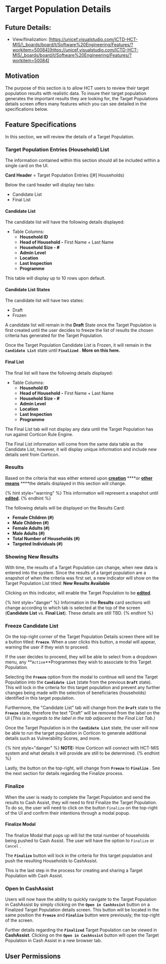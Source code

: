 # Target Population Details

## Future Details: 

* View/finalization: [https://unicef.visualstudio.com/ICTD-HCT-MIS/\_boards/board/t/Software%20Engineering/Features/?workitem=50084](https://unicef.visualstudio.com/ICTD-HCT-MIS/_boards/board/t/Software%20Engineering/Features/?workitem=50084)

## Motivation

The purpose of this section is to allow HCT users to review their target population results with realistic data. To insure their target population generates the important results they are looking for, the Target Populations details screen offers many features which you can see detailed in the specifications below. 

## Feature Specifications

In this section, we will review the details of a Target Population.

### Target Population Entries \(Household\) List

The information contained within this section should all be included within a single card on the UI.

**Card** **Header** = Target Population Entries  \(\[\#\] Households\)

Below the card header will display two tabs:

* Candidate List
* Final List

#### **Candidate List**

The candidate list will have the following details displayed:

* Table Columns:
  * **Household ID**
  * **Head of Household -** First Name + Last Name
  * **Household Size - \#**
  * **Admin Level**
  * **Location**
  * **Last Inspection**
  * **Programme**

This table will display up to 10 rows upon default.

#### Candidate List States

The candidate list will have two states:

* Draft
* Frozen

A candidate list will remain in the **Draft** State once the Target Population is first created until the user decides to freeze the list of results the chosen criteria has generated for the Target Population.

Once the Target Population Candidate List is Frozen, it will remain in the **`Candidate List`** state until **`Finalized`** . **More on this here.**

#### Final List

The final list will have the following details displayed:

* Table Columns:
  * **Household ID**
  * **Head of Household -** First Name + Last Name
  * **Household Size - \#**
  * **Admin Level**
  * **Location**
  * **Last Inspection**
  * **Programme**

The Final List tab will not display any data until the Target Population has run against Corticon Rule Engine.

The Final List information will come from the same data table as the Candidate List, however, it will display unique information and include new details sent from Corticon.



### Results

Based on the criteria that was either entered upon [**creation**](targeting-criteria.md) ****or [**other means**](manage-target-populations-edit-copy-delete.md) ****the details displayed in this section will change. 

{% hint style="warning" %}
This information will represent a snapshot until [**edited**](manage-target-populations-edit-copy-delete.md#editing-criteria).
{% endhint %}

The following details will be displayed on the Results Card:

* **Female Children \(\#\)**
* **Male Children \(\#\)**
* **Female Adults \(\#\)**
* **Male Adults \(\#\)**
* **Total Number of Households \(\#\)**
* **Targeted Individuals \(\#\)**

### Showing New Results

With time, the results of a Target Population can change, when new data is entered into the system. Since the results of a target population are a snapshot of when the criteria was first set, a new indicator will show on the Target Population List titled: **New Results Available**

Clicking on this indicator, will enable the Target Population to be [**edited**](manage-target-populations-edit-copy-delete.md#editing-criteria).

{% hint style="danger" %}
Information in the **Results** card sections will change according to which tab is selected at the top of the screen \(**Candidate List** vs. **Final List**\). These details are still TBD.
{% endhint %}



### Freeze Candidate List

On the top-right corner of the Target Population Details screen there will be a button titled: **`Freeze`**. When a user clicks this button, a modal will appear, warning the user if they wish to proceed.

If the user decides to proceed, they will be able to select from a dropdown menu, any **`Active`**Programmes they wish to associate to this Target Population.

Selecting the **`Freeze`** option from the modal to continue will send the Target Population into the **`Candidate List`** \(state from the previous **`Draft`** state\). This will lock in the criteria for this target population and prevent any further changes being made with the selection of beneficiaries \(households\) identified in this target population. 

Furthermore, the "Candidate List" tab will change from the **`Draft`** state to the **`Freeze`** state, therefore the text "Draft" will be removed from the label on the UI \(_This is in regards to the label in the tab adjacent to the Final List Tab.\)_

Once the Target Population is in the **`Candidate List`** state, the user will now be able to run the target population in Corticon to generate additional details such as Vulnerability Scores, and more. 

{% hint style="danger" %}
**NOTE:** How Corticon will connect with HCT-MIS system and what details it will provide are still to be determined. 
{% endhint %}

Lastly, the button on the top-right, will change from **`Freeze`** to **`Finalize`** . See the next section for details regarding the Finalize process.

### Finalize

When the user is ready to complete the Target Population and send the results to Cash Assist, they will need to first Finalize the Target Population. To do so, the user will need to click on the button `Finalize` on the top-right of the UI and confirm their intentions through a modal popup.

#### Finalize Modal

The finalize Modal that pops up will list the total number of households being pushed to Cash Assist. The user will have the option to `Finalize` or `Cancel` . 

The **`Finalize`** button will lock in the criteria for this target population and push the resulting Households to CashAssist.

This is the last step in the process for creating and sharing a Target Population with Cash Assist. 

### 

### Open In CashAssist

Users will now have the ability to quickly navigate to the Target Population in CashAssist by simply clicking on the **`Open in CashAssist`** button on a Finalized Target Population details screen. This button will be located in the same position the **`Freeze`** and **`Finalize`** button were previously; the top-right of the screen. 

Further details regarding the  **`Finalized`** Target Population can be viewed in **CashAssist**. Clicking on the **`Open in CashAssist`** button will open the Target Population in Cash Assist in a new browser tab. 

## User Permissions



